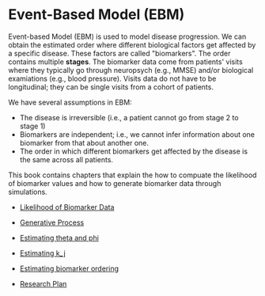 # Event-Based Model (EBM)

Event-based Model (EBM) is used to model disease progression. We can obtain the estimated order where different biological factors get affected by a specific disease. These factors are called "biomarkers". The order contains multiple **stages**. The biomarker data come from patients' visits where they typically go through neuropsych (e.g., MMSE) and/or biological examiations (e.g., blood pressure).  Visits data do not have to be longitudinal; they can be single visits from a cohort of patients. 

We have several assumptions in EBM:
- The disease is irreversible (i.e., a patient cannot go from stage 2 to stage 1)
- Biomarkers are independent; i.e., we cannot infer information about one biomarker from that about another one. 
- The order in which different biomarkers get affected by the disease is the same across all patients.

This book contains chapters that explain the how to compuate the likelihood of biomarker values and how to generate biomarker data through simulations. 

- [Likelihood of Biomarker Data](./distributions.ipynb)

- [Generative Process](./generative_process.ipynb)

- [Estimating theta and phi](./estimate_one.ipynb)

- [Estimating k_j](./estimate_two.ipynb)

- [Estimating biomarker ordering](./estimate_three.ipynb)

- [Research Plan](./plan.md)